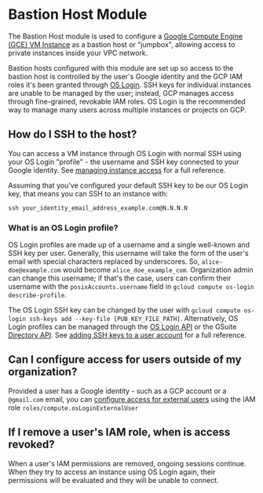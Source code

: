 # Bastion Host Module

The Bastion Host module is used to configure a [Google Compute Engine (GCE) VM Instance](https://cloud.google.com/compute/docs/instances/)
as a bastion host or "jumpbox", allowing access to private instances inside your VPC network. 

Bastion hosts configured with this module are set up so access to the bastion host is controlled by the user's Google
identity and the GCP IAM roles it's been granted through [OS Login](https://cloud.google.com/compute/docs/oslogin/). SSH
keys for individual instances are unable to be managed by the user; instead, GCP manages access through fine-grained,
revokable IAM roles. OS Login is the recommended way to manage many users across multiple instances or projects on GCP.

## How do I SSH to the host?

You can access a VM instance through OS Login with normal SSH using your OS Login "profile" - the username and SSH key
connected to your Google identity. See [managing instance access](https://cloud.google.com/compute/docs/instances/managing-instance-access)
for a full reference.

Assuming that you've configured your default SSH key to be our OS Login key, that means you can SSH to an instance with:

```
ssh your_identity_email_address_example.com@N.N.N.N
```

### What is an OS Login profile?

OS Login profiles are made up of a username and a single well-known  and SSH key per user. Generally, this username will
take the form of the user's email with special characters replaced by underscores. So, `alice-doe@example.com` would
become `alice_doe_example_com`. Organization admin can change this username; if that's the case, users can confirm their
username with the `posixAccounts.username` field in `gcloud compute os-login describe-profile`.

The OS Login SSH key can be changed by the user with `gcloud compute os-login ssh-keys add --key-file [PUB_KEY_FILE_PATH]`.
Alternatively, OS Login profiles can be managed through the [OS Login API](https://cloud.google.com/compute/docs/oslogin/rest/)
or the GSuite [Directory API](https://developers.google.com/admin-sdk/directory/v1/reference/). See
[adding SSH keys to a user account](https://cloud.google.com/compute/docs/instances/managing-instance-access#add_oslogin_keys)
for a full reference.

## Can I configure access for users outside of my organization?

Provided a user has a Google identity - such as a GCP account or a `@gmail.com` email, you can
[configure access for external users](https://cloud.google.com/compute/docs/instances/managing-instance-access#external_user)
using the IAM role `roles/compute.osLoginExternalUser`

## If I remove a user's IAM role, when is access revoked?

When a user's IAM permissions are removed, ongoing sessions continue. When they try to access an instance using OS Login
again, their permissions will be evaluated and they will be unable to connect.
